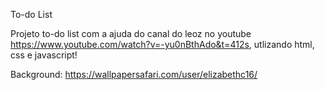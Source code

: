 To-do List

Projeto to-do list com a ajuda do canal do leoz no youtube https://www.youtube.com/watch?v=-yu0nBthAdo&t=412s, utlizando html, css e javascript!

Background: https://wallpapersafari.com/user/elizabethc16/
